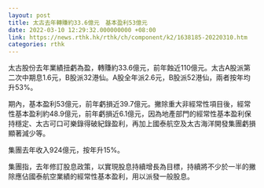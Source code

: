 ```yaml
---
layout: post
title: 太古去年轉賺約33.6億元　基本盈利53億元
date: 2022-03-10 12:29:32.000000000 +08:00
link: https://news.rthk.hk/rthk/ch/component/k2/1638185-20220310.htm
categories: rthk
---
```


太古股份去年業績扭虧為盈，轉賺約33.6億元，前年蝕近110億元。太古A股派第二次中期息1.6元，B股派32港仙。A股全年派2.6元，B股派52港仙，兩者按年均升53%。

期內，基本盈利53億元，前年虧損近39.7億元。撇除重大非經常性項目後，經常性基本盈利約48.9億元，前年虧損近6.1億元，因為地產部門的經常性基本盈利保持穩定、太古可口可樂錄得破紀錄盈利，再加上國泰航空及太古海洋開發集團虧損顯著減少等。

集團去年收入924億元，按年升15%。

集團指，去年修訂股息政策，以實現股息持續增長為目標，持續將不少於一半的撇除應佔國泰航空業績的經常性基本盈利，用以派發一般股息。
